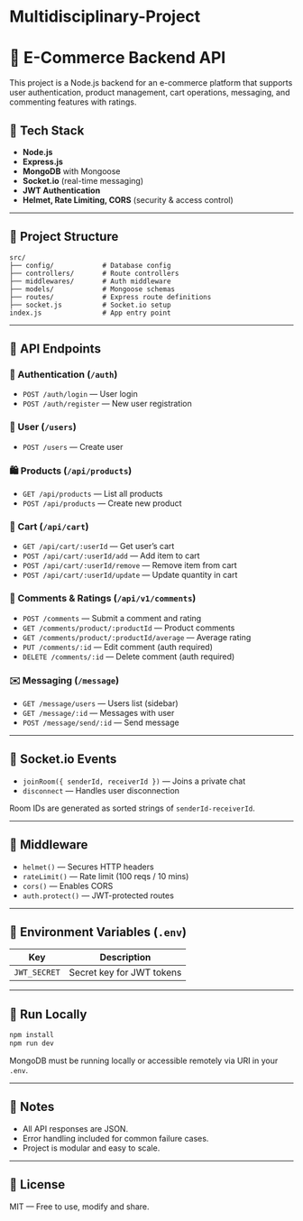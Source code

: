 # Multidisciplinary-Project

# 🛒 E-Commerce Backend API

This project is a Node.js backend for an e-commerce platform that supports user authentication, product management, cart operations, messaging, and commenting features with ratings.

## 🚀 Tech Stack

- **Node.js**
- **Express.js**
- **MongoDB** with Mongoose
- **Socket.io** (real-time messaging)
- **JWT Authentication**
- **Helmet, Rate Limiting, CORS** (security & access control)

---

## 📁 Project Structure

```
src/
├── config/            # Database config
├── controllers/       # Route controllers
├── middlewares/       # Auth middleware
├── models/            # Mongoose schemas
├── routes/            # Express route definitions
├── socket.js          # Socket.io setup
index.js               # App entry point
```

---

## 📌 API Endpoints

### 🔐 Authentication (`/auth`)
- `POST /auth/login` — User login
- `POST /auth/register` — New user registration

### 👤 User (`/users`)
- `POST /users` — Create user

### 🛍️ Products (`/api/products`)
- `GET /api/products` — List all products
- `POST /api/products` — Create new product

### 🛒 Cart (`/api/cart`)
- `GET /api/cart/:userId` — Get user’s cart
- `POST /api/cart/:userId/add` — Add item to cart
- `POST /api/cart/:userId/remove` — Remove item from cart
- `POST /api/cart/:userId/update` — Update quantity in cart

### 💬 Comments & Ratings (`/api/v1/comments`)
- `POST /comments` — Submit a comment and rating
- `GET /comments/product/:productId` — Product comments
- `GET /comments/product/:productId/average` — Average rating
- `PUT /comments/:id` — Edit comment (auth required)
- `DELETE /comments/:id` — Delete comment (auth required)

### ✉️ Messaging (`/message`)
- `GET /message/users` — Users list (sidebar)
- `GET /message/:id` — Messages with user
- `POST /message/send/:id` — Send message

---

## 💬 Socket.io Events

- `joinRoom({ senderId, receiverId })` — Joins a private chat
- `disconnect` — Handles user disconnection

Room IDs are generated as sorted strings of `senderId-receiverId`.

---

## 🔐 Middleware

- `helmet()` — Secures HTTP headers
- `rateLimit()` — Rate limit (100 reqs / 10 mins)
- `cors()` — Enables CORS
- `auth.protect()` — JWT-protected routes

---

## 🔧 Environment Variables (`.env`)

| Key          | Description               |
|--------------|---------------------------|
| `JWT_SECRET` | Secret key for JWT tokens |

---

## 🧪 Run Locally

```bash
npm install
npm run dev
```

MongoDB must be running locally or accessible remotely via URI in your `.env`.

---

## 📌 Notes

- All API responses are JSON.
- Error handling included for common failure cases.
- Project is modular and easy to scale.

---

## 📃 License

MIT — Free to use, modify and share.
